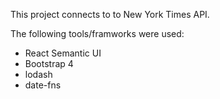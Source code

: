 This project connects to to New York Times API.

The following tools/framworks were used:

- React Semantic UI 
- Bootstrap 4
- lodash
- date-fns



